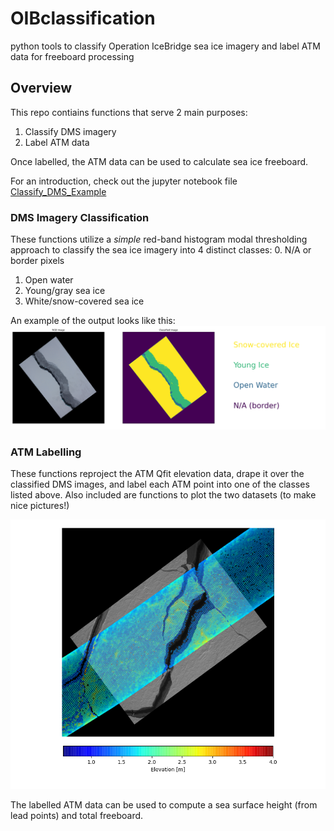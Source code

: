 # OIBclassification
python tools to classify Operation IceBridge sea ice imagery and label ATM data for freeboard processing

## Overview
This repo contiains functions that serve 2 main purposes:
  1. Classify DMS imagery 
  2. Label ATM data 
  
Once labelled, the ATM data can be used to calculate sea ice freeboard.

For an introduction, check out the jupyter notebook file [Classify_DMS_Example](Classify_DMS_Example.ipynb)
  
### DMS Imagery Classification

These functions utilize a *simple* red-band histogram modal thresholding approach to classify the sea ice imagery into 4 distinct classes:
  0. N/A or border pixels
  1. Open water
  2. Young/gray sea ice
  3. White/snow-covered sea ice
  
An example of the output looks like this:
![Classified Sea Ice](oib_class_output.png)

### ATM Labelling

These functions reproject the ATM Qfit elevation data, drape it over the classified DMS images, and label each ATM point into one of the classes listed above.  Also included are functions to plot the two datasets (to make nice pictures!)

![ATM Data over DMS](atm_dms_fig.png)

The labelled ATM data can be used to compute a sea surface height (from lead points) and total freeboard.
